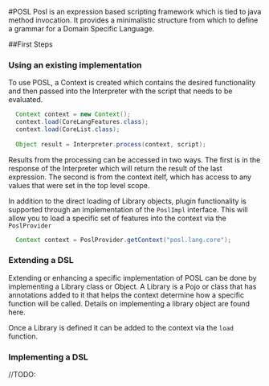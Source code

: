 #POSL
Posl is an expression based scripting framework which is tied to java method invocation. It provides a minimalistic structure from which to define a grammar for a Domain Specific Language. 


##First Steps
### Using an existing implementation
To use POSL, a Context is created which contains the desired functionality and then passed into the Interpreter with the script that needs to be evaluated.

```java
  Context context = new Context();
  context.load(CoreLangFeatures.class);
  context.load(CoreList.class);
  
  Object result = Interpreter.process(context, script);
```

Results from the processing can be accessed in two ways. The first is in the response of the Interpreter which will return the result of the last expression. The second is from the context itelf, which has access to any values that were set in the top level scope.

In addition to the direct loading of Library objects, plugin functionality is supported through an implementation of the ```PoslImpl``` interface. This will allow you to load a specific set of features into the context via the `PoslProvider`

```java
  Context context = PoslProvider.getContext("posl.lang.core");
```

### Extending a DSL
Extending or enhancing a specific implementation of POSL can be done by implementing a Library class or Object. A Library is a Pojo or class that has annotations added to it that helps the context determine how a specific function will be called. Details on implementing a library object are found here.

Once a Library is defined it can be added to the context via the ```load``` function.


### Implementing a DSL
//TODO:
